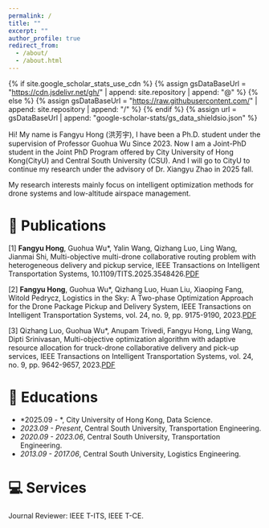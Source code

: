 ```yaml
---
permalink: /
title: ""
excerpt: ""
author_profile: true
redirect_from: 
  - /about/
  - /about.html
---
```


{% if site.google_scholar_stats_use_cdn %}
{% assign gsDataBaseUrl = "https://cdn.jsdelivr.net/gh/" | append: site.repository | append: "@" %}
{% else %}
{% assign gsDataBaseUrl = "https://raw.githubusercontent.com/" | append: site.repository | append: "/" %}
{% endif %}
{% assign url = gsDataBaseUrl | append: "google-scholar-stats/gs_data_shieldsio.json" %}

<span class='anchor' id='about-me'></span>

Hi! My name is Fangyu Hong (洪芳宇), I have been a Ph.D. student under the supervision of Professor Guohua Wu Since 2023. Now I am a Joint-PhD student in the Joint PhD Program offered by City University of Hong Kong(CityU) and Central South University (CSU). And I will go to CityU to continue my research under the advisory of Dr. Xiangyu Zhao in 2025 fall.

My research interests mainly focus on intelligent optimization methods for drone systems and low-altitude airspace management.


# 📝 Publications 

[1] **Fangyu Hong**, Guohua Wu*, Yalin Wang, Qizhang Luo, Ling Wang, Jianmai Shi, Multi-objective multi-drone collaborative routing problem with heterogeneous delivery and pickup service, IEEE Transactions on Intelligent Transportation Systems, 10.1109/TITS.2025.3548426.[PDF](../docs/paper2_Hong.pdf)

[2] **Fangyu Hong**, Guohua Wu*, Qizhang Luo, Huan Liu, Xiaoping Fang, Witold Pedrycz, Logistics in the Sky: A Two-phase Optimization Approach for the Drone Package Pickup and Delivery System, IEEE Transactions on Intelligent Transportation Systems, vol. 24, no. 9, pp. 9175-9190, 2023.[PDF](../docs/Logistics_in_the_Sky_A_Two-Phase_Optimization_Approach_for_the_Drone_Package_Pickup_and_Delivery_System.pdf)

[3] Qizhang Luo, Guohua Wu*, Anupam Trivedi, Fangyu Hong, Ling Wang, Dipti Srinivasan, Multi-objective optimization algorithm with adaptive resource allocation for truck-drone collaborative delivery and pick-up services, IEEE Transactions on Intelligent Transportation Systems, vol. 24, no. 9, pp. 9642-9657, 2023.[PDF](../docs/paper_Luo.pdf)



# 📖 Educations
- *2025.09 - *, City University of Hong Kong, Data Science.
- *2023.09 - Present*, Central South University, Transportation Engineering.
- *2020.09 - 2023.06*, Central South University, Transportation Engineering. 
- *2013.09 - 2017.06*, Central South University,  Logistics Engineering. 


# 💻 Services
Journal Reviewer: IEEE T-ITS, IEEE T-CE.
